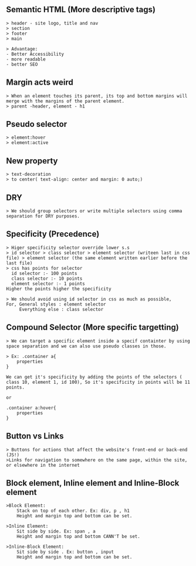 ## Semantic HTML (More descriptive tags)
    > header - site logo, title and nav
    > section 
    > footer
    > main 

    > Advantage:
    - Better Accessibility
    - more readable
    - better SEO

## Margin acts weird
    > When an element touches its parent, its top and bottom margins will merge with the margins of the parent element.
    > parent -header, element - h1

## Pseudo selector
    > element:hover
    > element:active

## New property
    > text-decoration
    > to center( text-align: center and margin: 0 auto;)

## DRY
    > We should group selectors or write multiple selectors using comma separation for DRY purposes.

## Specificity (Precedence)
    > Higer specificity selector override lower s.s
    > id selector > class selector > element selector (writeen last in css file) > element selector (the same element written earlier before the last file)
    > css has points for selector
      id selector :- 100 points
      class selector :- 10 points
      element selector :- 1 points
    Higher the points higher the specificity 

    > We should avoid using id selector in css as much as possible,
    For, General styles : element selector
         Everything else : class selector 

## Compound Selector (More specific targetting)
    > We can target a specific element inside a specif containter by using space separation and we can also use pseudo classes in those.

    > Ex: .container a{
        properties
    }

    We can get it's specificity by adding the points of the selectors ( class 10, element 1, id 100), So it's specificity in points will be 11 points.

    or

    .container a:hover{
        properties
    }

## Button vs Links
    > Buttons for actions that affect the website's front-end or back-end (JS!)
    >Links for navigation to somewhere on the same page, within the site, or elsewhere in the internet

## Block element, Inline element and Inline-Block element
    >Block Element:
        Stack on top of each other. Ex: div, p , h1
        Height and margin top and bottom can be set.
    
    >Inline Element:
        Sit side by side. Ex: span , a 
        Height and margin top and bottom CANN'T be set.

    >Inline-Block Element:
        Sit side by side . Ex: button , input
        Height and margin top and bottom can be set.

